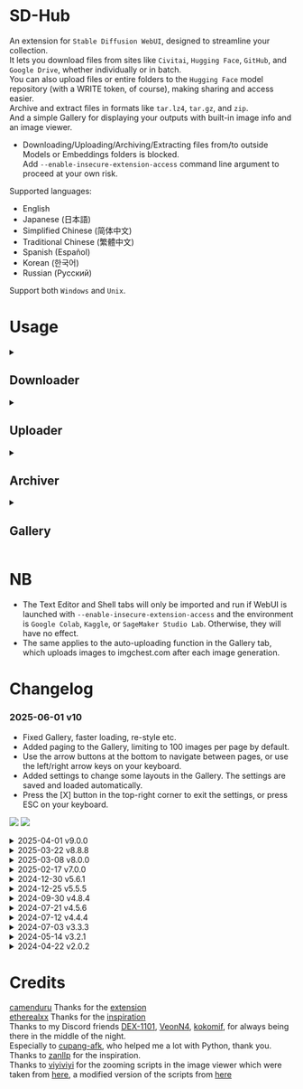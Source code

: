 # SD-Hub
An extension for <code>Stable Diffusion WebUI</code>, designed to streamline your collection.<br>
It lets you download files from sites like <code>Civitai</code>, <code>Hugging Face</code>, <code>GitHub</code>, and <code>Google Drive</code>, whether individually or in batch.<br>
You can also upload files or entire folders to the <code>Hugging Face</code> model repository (with a WRITE token, of course), making sharing and access easier.<br>
Archive and extract files in formats like <code>tar.lz4</code>, <code>tar.gz</code>, and <code>zip</code>.<br>
And a simple Gallery for displaying your outputs with built-in image info and an image viewer.
<br>

- Downloading/Uploading/Archiving/Extracting files from/to outside Models or Embeddings folders is blocked.<br>
Add <code>--enable-insecure-extension-access</code> command line argument to proceed at your own risk.<br>

Supported languages:
  - English
  - Japanese (日本語)
  - Simplified Chinese (简体中文)
  - Traditional Chinese (繁體中文)
  - Spanish (Español)
  - Korean (한국어)
  - Russian (Русский)

Support both <code>Windows</code> and <code>Unix</code>.

# Usage
<details><summary> <h2>Downloader</h2> </summary><br>

<p align="center">
  <img src="https://github.com/user-attachments/assets/b38ce6c3-230d-4d45-bc7e-8b638b872ac0", width=1000px>
</p>


### ● Downloader Input
Similar to [batchlink](https://github.com/etherealxx/batchlinks-webui), you use tag then URL:

```python
$tag
URL
```
Tag should begin with <code>$</code><br>
Tag is mandatory and there is no default path.<br>
For available tags, refer to the <code>Tag List</code> at the bottom of the extension.<br>

- Click on the table row, tag or path to automatically copy its text.<br>
<p align="center">
  <img src="https://github.com/user-attachments/assets/0bf7bc74-35b5-4569-ac85-8f7ac44b1acb", width=1000px>
</p>

- For <code>Civitai</code> you can use the webpage URL directly.<br>
<p align="center">
  <img src="https://github.com/user-attachments/assets/f0600bc8-d18d-45ad-bf3a-aeb252d8f17c", width=1000px>
</p>

- Basic input.
```python
$ckpt
https://civitai.com/models/643227?modelVersionId=811710
```

- Add subdirectories to the tag if exist.
```python
$ckpt/tmp_ckpt
https://civitai.com/models/643227?modelVersionId=811710
```

- Add an optional path for certain URLs. in that case, the tag will be ignored.
```python
$ckpt
https://civitai.com/models/1188071/animagine-xl-40
https://civitai.com/models/643227?modelVersionId=811710 /content/A1111/models/Stable-diffusion/tmp_ckpt
```

- Add <code>=</code> after the URL or an optional path (if provided) to download with a custom filename.
```python
$ckpt
https://civitai.com/models/1188071/animagine-xl-40 = imagine-anime-XL.safetensors

# or with optional path
$ckpt
https://civitai.com/models/643227?modelVersionId=811710 /content/A1111/models/Stable-diffusion = MeichiDarkMix.safetensors
```

● Token box<br>
![token](https://github.com/gutris1/sd-hub/assets/132797949/b95fe024-0cde-4462-8ca1-3e6df2b10cc3)<br>

Enter your Huggingface token with the role READ to download from your private repo, get one [Here](https://huggingface.co/settings/tokens).<br>
Enter your Civitai API key if you encounter an Authorization failed error. Get your key [Here](https://civitai.com/user/account).<br>
Save = To automatically load token upon Reload UI or Webui launch.<br>
Load = Load token.

● Scrape Button<br>

![UntitledProject-ezgif com-video-to-gif-converter (2)](https://github.com/gutris1/sd-hub/assets/132797949/67f09cca-d433-4f16-982b-cb39b3f2dbed)


For Huggingface repository:<br>
By default it will return a list of resolve URLs that match these extensions <code>.safetensors</code> <code>.bin</code> <code>.pth</code> <code>.pt</code> <code>.ckpt</code> <code>.yaml</code><br>

- Paste the repository URL in the following format:<br>
```python
# This will scrape everything in the branch tree list (folders and subfolders won't be included)
htttps://huggingface.co/user_name/repo_name/tree/branch_name

# To Scrape a folder
htttps://huggingface.co/user_name/repo_name/tree/branch_name/folder

# or
htttps://huggingface.co/user_name/repo_name/tree/branch_name/folder/sub_folder
```

- Add <code>-</code> to return only a specific file extension.<br>
```python
htttps://huggingface.co/user_name/repo_name/tree/branch_name - pth safetensors
```

- Enter your Hugging Face READ token into the token box if you want to scrape your private repo.<br>

And Pastebin:<br>
Simply paste the pastebin URL<br>
```python
https://pastebin.com/696969
```
And it will return a list of whatever is available at the pastebin URL.<br>
If it has a hashtag from batchlink, it will automatically be replaced with SD-Hub Tags.<br>

● Insert TXT Button<br>
This allows you to upload a <code>.txt</code> file from your device and add its content to the downloader input.<br>

<code>Supported Domains for Downloader: Civitai Huggingface Github Drive.Google</code>

</details>

<details><summary> <h2>Uploader</h2> </summary><br>

<p align="center">
  <img src="https://github.com/user-attachments/assets/df368836-2a44-4f5a-a0de-212b22910310", width=1000px>
</p>

### ● Uploader Input
Username = Your username at huggingface.co.<br>
Repository = Your model repository at huggingface.co, it will automatically create a new repository if reponame does not exist.<br>
Branch = Defaults to main. You can change the branch name to create a new branch.<br>
Visibility = Defaults to Private and will only take effect if you are creating a new repository; otherwise, it will be ignored.<br>
Token = Obtain your huggingface token with the role WRITE from [Here](https://huggingface.co/settings/tokens).<br>

- For uploader input area, you can either provide a path pointing to a folder or a single file.<br>
- or use <code>$tag</code> to skip the long path name.<br>
```python
/input-path/someFolder
/input-path/someFile.safetensors
```

- Add <code>=</code> to rename the uploaded file/folder.<br>
```python
/input-path/someFolder = thisFolder
/input-path/someFile.safetensors = thatFile.safetensors
```

- Add <code>-</code> to exclude specific file extensions when uploading a folder.<br>
```python
/input-path/someFolder - js json py
```

- Add <code>></code> to upload into a specific folder within your Huggingface repository.<br>
- The folder will be automatically created if it doesn’t exist.<br>
```python
/input-path/someFolder > folder1
/input-path/someFile.safetensors > folder2

# or
/input-path/someFile.safetensors > folder/subFolder/deepFolder/here
```

- Combining all options in single line.
```python
/input-path/someFolder = thisFolder - js json py > folder3
```
</details>

<details><summary> <h2>Archiver</h2> </summary><br>

<p align="center">
  <img src="https://github.com/user-attachments/assets/07959d71-f7d5-4eec-b40d-907f21f48e63", width=1000px>
</p>



<code>Supported Format: tar.lz4 tar.gz zip</code>

Archive:<br>
<code>Name</code> Name for the compressed file (excluding the file extension).<br>
<code>Input Path</code> Path pointing a single file or folder containing multiple files.<br>
<code>Output Path</code> Path where the compressed file will be saved.<br>
<code>Create Directory</code> Automatically creates a new folder at the Output Path if not already existing.<br>
<code>Split by</code> Divide the compression into multiple files based on number of files in **Input Path**.<br>

Extract:<br>
<code>Input Path</code> Path pointing to a compressed file.<br>
<code>Output Path</code> Path where the compressed file will be extracted.<br>
<code>Create Directory</code> Automatically creates a new folder at the Output Path if not already existing.<br>

You can use <code>$tag</code> for the path in Input and Output Path.<br>
```python
# if input as a file, to compress a single file
/kaggle/working/stable-diffusion-webui/models/Stable-diffusion/animagineXLV31_v31.safetensors

# else input as a folder, to compress the whole files inside the input folder
/kaggle/working/stable-diffusion-webui/models/Stable-diffusion

# with Tag if input as a file
$ckpt/animagineXLV31_v31.safetensors

# with Tag if input as a folder
$ckpt
```
</details>

<details><summary> <h2>Gallery</h2> </summary><br>

<p><img src="https://github.com/user-attachments/assets/0df71fe8-dcc6-4947-99ea-cb71fe0046ea", max-width=1000px></p>

inspired by [IIB](https://github.com/zanllp/sd-webui-infinite-image-browsing)<br>
a simple gallery to display your outputs.<br>
it's not as advanced as IIB, you can't add folders and browse images in here.<br>

- Left-click on an image to show an image info.<br>
  - Left-clicking on the image will open the image viewer.
  - Press ESC to exit.
<p><img src="https://github.com/user-attachments/assets/13547409-916c-430c-9b08-86523f511eda", max-width=1000px></p>

- Right-click on an image to open a context menu.<br>
<p><img src="https://github.com/user-attachments/assets/903aae36-649b-44b4-9ea7-833e1cfd3d12", max-width=1000px></p>

- Hover over an image will reveal an image viewer button in the bottom left and a context menu button on the top right.<br>
<p><img src="https://github.com/user-attachments/assets/1f407ac0-1901-491e-aee4-868b78e39024", max-width=1000px></p>

- Left-click on the bottom left button to open an image viewer.
  - Use the left or right arrow key to navigate between images.
  - Press ESC to exit.
<p><img src="https://github.com/user-attachments/assets/10bdf1c1-42d7-4e8b-86b1-8578bef5a799", max-width=1000px></p>

</details>

# NB
- The Text Editor and Shell tabs will only be imported and run if WebUI is launched with <code>--enable-insecure-extension-access</code> and the environment is <code>Google Colab</code>, <code>Kaggle</code>, or <code>SageMaker Studio Lab</code>. Otherwise, they will have no effect.<br>
- The same applies to the auto-uploading function in the Gallery tab, which uploads images to imgchest.com after each image generation.<br>

# Changelog
### 2025-06-01  v10
- Fixed Gallery, faster loading, re-style etc.
- Added paging to the Gallery, limiting to 100 images per page by default.
- Use the arrow buttons at the bottom to navigate between pages, or use the left/right arrow keys on your keyboard.
- Added settings to change some layouts in the Gallery. The settings are saved and loaded automatically.
- Press the [X] button in the top-right corner to exit the settings, or press ESC on your keyboard.


<p align="left">
  <img src="https://github.com/user-attachments/assets/57031a18-0d50-4447-b601-88b4b96c55f7", width=auto>
  <img src="https://github.com/user-attachments/assets/ad5de5cb-1707-4ed8-bfb6-20c3fa5c0204", width=auto>
</p>

<details><summary>2025-04-01  v9.0.0</summary><br>

- Fixed crashes on Firefox and other Gecko-based browsers.
- Fixed the "Send to..." buttons in Gallery context menu or image info when running WebUI on mobile.
- Optimized Gallery to display the scaled-down image (around 30kb/image), only fetching the full-size file when needed.
- Added a "Copy" button to the Gallery context menu to copy image. (This copies the image itself, not the file, all image tags will be lost when pasted, just like the browser's "Copy Image" context menu.)
- Added CTRL + scroll wheel (or Cmd + scroll wheel on macOS) to move images horizontally in the image viewer when the top/bottom edge exceeds the Lightbox.
- Added SHIFT + scroll wheel to move images horizontally in the image viewer when the left/right edge exceeds the Lightbox.
</details>

<details><summary>2025-03-22  v8.8.8</summary><br>

- Changed/Added function for Uploader Tab.
```python
# Add = to rename the uploaded file/folder
/input-path/someFolder = thisFolder
/input-path/someFile.safetensors = thatFile.safetensors

# Add - to exclude specific file extensions when uploading a folder
/input-path/someFolder - js json py

# Add > to upload into a specific folder within your Huggingface repository.
# The folder will be automatically created if it doesn’t exist.
/input-path/someFolder > folder1
/input-path/someFile.safetensors > folder2
# or
/input-path/someFile.safetensors > folder/subFolder/deepFolder/folderFolder

# Combining all options in single line
/input-path/someFolder = thisFolder - js json py > folder3
```
</details>

<details><summary>2025-03-08  v8.0.0</summary><br>
  
- UI translation based on browser language. Excel file for the translation [here](https://huggingface.co/gutris1/sd-hub/blob/main/sd-hub-translations.xlsx)
</details>

<details><summary>2025-02-17  v7.0.0</summary><br>

- Added a simple gallery under the Gallery tab to display outputs with image info and a viewer.
- Added Text Editor and Shell tab, available only when running WebUI on online services like Google Colab, Kaggle, etc.
</details>

<details><summary>2024-12-30  v5.6.1</summary><br>

- Added a function to zip the entire outputs folder, under Zip Outputs accordion of the Archiver tab.<br>
- Only available when running WebUI with <code>--enable-insecure-extension-access</code> command line argument.<br>
<p align="center">
  <img src="https://github.com/user-attachments/assets/74802d39-fcee-4d12-ba9f-302b67eb6375", width=1000px>
</p>
</details>

<details><summary>2024-12-25  v5.5.5</summary><br>

- Added security measures to restrict downloading, uploading, and compressing to the Models and Embeddings folders only when WebUI is run without <code>--enable-insecure-extension-access</code>.<br>
- Added a click event listener to the Gradio DataFrame in Tag List to automatically copy the table text, making it easier to copy especially for mobile users.<br>
- Added a function to automatically save the last used username, repository, and branch when uploading to Huggingface, which will be automatically used when WebUI is loaded.<br>
- Fixed path handling.<br>
- Relocated the token file to the extension folder and renamed it to <code>.sd-hub-token.json</code>.<br>
</details>

<details><summary>2024-09-30  v4.8.4</summary><br>

- Gradio 4 Compatibility Update for Forge Webui.<br>
</details>

<details><summary>2024-07-21  v4.5.6</summary><br>

- Added support for downloading from Civitai using webpage URLs directly.<br>
![image](https://github.com/user-attachments/assets/2cde28e1-e88b-45cf-aae4-88bf0bfcf17b)
</details>

<details><summary>2024-07-12  v4.4.4</summary><br>

- Added support for Windows.
</details>

<details><summary>2024-07-03  v3.3.3</summary><br>
  
- Added venv support.
</details>

<details><summary>2024-05-14  v3.2.1</summary><br>

- Added an optional argument <code>-</code> for the Scrape button to filter specific extension instead of using the default extension list.
```python
https://huggingface.co/ckpt/controlnet-sdxl-1.0/tree/main - pth md txt safetensors
```
- Added an optional argument <code>--</code> for the Uploader input box to exclude specific file extension instead of uploading all files.
```python
$ext/sd-hub -- json txt py
```
- Moved <code>Token.json</code> to the Stable Diffusion root directory and renamed to <code>sd-hub-token.json</code>.
- Added a <code>Split by</code> radio button for the Archiver to split compressed files based on the total number of files if input is pointing to a folder.
</details>

<details><summary>2024-04-22  v2.0.2</summary><br>

- Added Scrape Button to return a list of Resolve URL from Huggingface repository, and Pastebin.
- Improved Compress and Decompress logic for Archiver.
</details>

# Credits
[camenduru](https://github.com/camenduru) Thanks for the [extension](https://github.com/camenduru/stable-diffusion-webui-huggingface)<br>
[etherealxx](https://github.com/etherealxx) Thanks for the [inspiration](https://github.com/etherealxx/batchlinks-webui)<br>
Thanks to my Discord friends [DEX-1101](https://github.com/DEX-1101), [VeonN4](https://github.com/VeonN4), [kokomif](https://github.com/kokomif), for always being there in the middle of the night.<br>
Especially to [cupang-afk](https://github.com/cupang-afk), who helped me a lot with Python, thank you.<br>
Thanks to [zanllp](https://github.com/zanllp) for the inspiration.<br>
Thanks to [viyiviyi](https://github.com/viyiviyi) for the zooming scripts in the image viewer which were taken from [here](https://github.com/gutris1/sd-image-viewer), a modified version of the scripts from [here](https://github.com/viyiviyi/stable-diffusion-webui-zoomimage)
